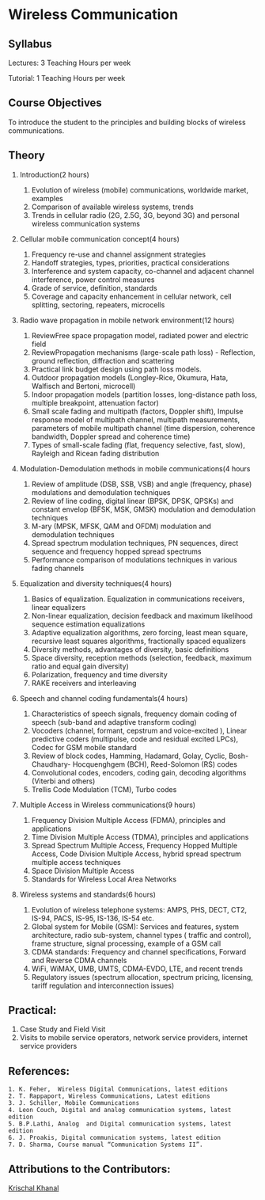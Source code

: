 # Wireless Communication
## Syllabus

Lectures: 3 Teaching Hours per week

Tutorial: 1 Teaching Hours per week

## Course Objectives

To introduce the student to the principles and building blocks of wireless communications.

## Theory

1. Introduction(2 hours)
    1. Evolution of wireless (mobile) communications, worldwide market, examples
    2. Comparison of available wireless systems, trends
    3. Trends in cellular radio (2G, 2.5G, 3G, beyond 3G) and personal wireless communication systems

2. Cellular mobile communication concept(4 hours)
    1. Frequency re-use and channel assignment strategies
    2. Handoff strategies, types, priorities, practical considerations
    3. Interference and system capacity, co-channel and adjacent channel interference, power control measures
    4. Grade of service, definition, standards
    5. Coverage and capacity enhancement in cellular network, cell splitting, sectoring, repeaters, microcells

3. Radio wave propagation in mobile network environment(12 hours)
    1. ReviewFree space propagation model, radiated power and electric field
    2. ReviewPropagation mechanisms (large-scale path loss) - Reflection, ground reflection, diffraction and scattering
    3. Practical link budget design using path loss models.
    4. Outdoor propagation models (Longley-Rice, Okumura, Hata, Walfisch and Bertoni, microcell)
    5. Indoor  propagation models (partition losses, long-distance path loss, multiple breakpoint, attenuation factor)
    6. Small scale fading and multipath (factors, Doppler shift), Impulse response model of multipath channel, multipath measurements, parameters of mobile multipath channel (time dispersion, coherence bandwidth, Doppler spread and coherence time)
    7. Types of small-scale fading (flat, frequency selective, fast, slow), Rayleigh and Ricean fading distribution

4. Modulation-Demodulation methods in mobile communications(4 hours
    1. Review of amplitude (DSB, SSB, VSB) and angle (frequency, phase) modulations and demodulation techniques
    2. Review of line coding,  digital linear   (BPSK, DPSK, QPSKs) and constant envelop (BFSK, MSK, GMSK) modulation and demodulation techniques
    3. M-ary (MPSK, MFSK, QAM and OFDM) modulation and demodulation techniques
    4. Spread spectrum modulation techniques, PN sequences, direct sequence and frequency hopped spread spectrums
    5. Performance comparison of modulations techniques in various fading channels

5. Equalization and diversity techniques(4 hours)
    1. Basics of equalization. Equalization in communications receivers, linear equalizers
    2. Non-linear equalization, decision feedback and maximum likelihood sequence estimation equalizations
    3. Adaptive equalization algorithms, zero forcing, least mean square, recursive least squares algorithms, fractionally spaced equalizers
    4. Diversity methods, advantages of diversity, basic definitions
    5. Space diversity, reception methods (selection, feedback, maximum ratio and equal gain diversity)
    6. Polarization, frequency and time diversity
    7. RAKE receivers and interleaving

6. Speech and channel coding fundamentals(4 hours)
    1. Characteristics of speech signals, frequency domain coding of speech (sub-band and adaptive transform coding)
    2. Vocoders (channel, formant, cepstrum and voice-excited ), Linear predictive coders (multipulse, code and residual excited LPCs), Codec for GSM mobile standard
    3. Review of block codes, Hamming, Hadamard, Golay, Cyclic, Bosh-Chaudhary- Hocquenghgem (BCH), Reed-Solomon (RS) codes
    4. Convolutional codes, encoders, coding gain, decoding algorithms (Viterbi and others)
    5. Trellis Code Modulation (TCM), Turbo codes

7. Multiple Access in Wireless communications(9 hours)
    1. Frequency Division Multiple Access (FDMA), principles and  applications 
    2. Time Division Multiple Access (TDMA), principles and applications
    3. Spread Spectrum Multiple Access, Frequency Hopped Multiple Access, Code Division Multiple Access, hybrid spread spectrum multiple access techniques
    4. Space Division Multiple Access
    5. Standards for Wireless Local Area Networks

8. Wireless systems and standards(6 hours)
    1. Evolution of wireless telephone systems: AMPS, PHS, DECT, CT2, IS-94, PACS, IS-95, IS-136, IS-54 etc.
    2. Global system for Mobile (GSM): Services and features, system architecture, radio sub-system, channel types ( traffic and control), frame structure, signal processing, example of a GSM call 
    3. CDMA standards: Frequency and channel specifications, Forward and Reverse CDMA channels
    4. WiFi, WiMAX, UMB, UMTS, CDMA-EVDO, LTE, and recent trends
    5. Regulatory issues (spectrum allocation, spectrum pricing, licensing, tariff  regulation and interconnection issues)

## Practical:

1. Case Study and Field Visit
2. Visits to mobile service operators, network service providers, internet service providers

## References:

    1. K. Feher,  Wireless Digital Communications, latest editions
    2. T. Rappaport, Wireless Communications, Latest editions
    3. J. Schiller, Mobile Communications
    4. Leon Couch, Digital and analog communication systems, latest edition
    5. B.P.Lathi, Analog  and Digital communication systems, latest edition
    6. J. Proakis, Digital communication systems, latest edition
    7. D. Sharma, Course manual “Communication Systems II”. 

## Attributions to the Contributors:

[Krischal Khanal](https://github.com/krischal111)